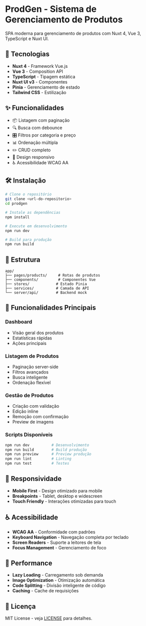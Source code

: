 # ProdGen - Sistema de Gerenciamento de Produtos

SPA moderna para gerenciamento de produtos com Nuxt 4, Vue 3, TypeScript e Nuxt UI.

## 🚀 Tecnologias

- **Nuxt 4** - Framework Vue.js
- **Vue 3** - Composition API
- **TypeScript** - Tipagem estática
- **Nuxt UI v3** - Componentes
- **Pinia** - Gerenciamento de estado
- **Tailwind CSS** - Estilização

## ✨ Funcionalidades

- 📦 Listagem com paginação
- 🔍 Busca com debounce
- 🎛️ Filtros por categoria e preço
- 📊 Ordenação múltipla
- ✏️ CRUD completo
- 📱 Design responsivo
- ♿ Acessibilidade WCAG AA

## 🛠️ Instalação

```bash
# Clone o repositório
git clone <url-do-repositorio>
cd prodgen

# Instale as dependências
npm install

# Execute em desenvolvimento
npm run dev

# Build para produção
npm run build
```

## 📁 Estrutura

```
app/
├── pages/products/     # Rotas de produtos
├── components/         # Componentes Vue
├── stores/            # Estado Pinia
├── services/          # Camada de API
└── server/api/        # Backend mock
```

## 🎯 Funcionalidades Principais

### Dashboard
- Visão geral dos produtos
- Estatísticas rápidas
- Ações principais

### Listagem de Produtos
- Paginação server-side
- Filtros avançados
- Busca inteligente
- Ordenação flexível

### Gestão de Produtos
- Criação com validação
- Edição inline
- Remoção com confirmação
- Preview de imagens


### Scripts Disponíveis
```bash
npm run dev          # Desenvolvimento
npm run build        # Build produção
npm run preview      # Preview produção
npm run lint         # Linting
npm run test         # Testes
```

## 📱 Responsividade

- **Mobile First** - Design otimizado para mobile
- **Breakpoints** - Tablet, desktop e widescreen
- **Touch Friendly** - Interações otimizadas para touch

## ♿ Acessibilidade

- **WCAG AA** - Conformidade com padrões
- **Keyboard Navigation** - Navegação completa por teclado
- **Screen Readers** - Suporte a leitores de tela
- **Focus Management** - Gerenciamento de foco

## 🚀 Performance

- **Lazy Loading** - Carregamento sob demanda
- **Image Optimization** - Otimização automática
- **Code Splitting** - Divisão inteligente de código
- **Caching** - Cache de requisições

## 📄 Licença

MIT License - veja [LICENSE](LICENSE) para detalhes.
